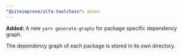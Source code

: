 ```yaml
---
"@siteimprove/alfa-toolchain": minor
---
```


**Added:** A new `yarn generate-graphs` for package specific dependency graph.

The dependency graph of each package is stored in its own directory.
